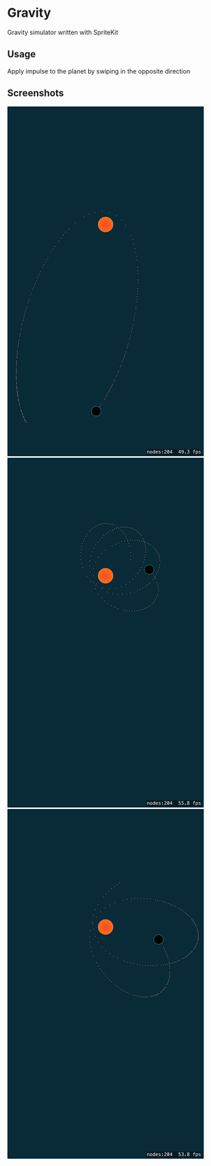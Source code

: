 # Gravity
Gravity simulator written with SpriteKit

## Usage
Apply impulse to the planet by swiping in the opposite direction

## Screenshots
![Gravity](/screenshots/gravityscreen.png)
![](/screenshots/gravityscreen2.png)
![](/screenshots/gravityscreen3.png)

